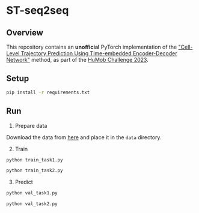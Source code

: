 # ST-seq2seq

## Overview

This repository contains an **unofficial** PyTorch implementation of the ["Cell-Level Trajectory Prediction Using Time-embedded Encoder-Decoder Network"](https://dl.acm.org/doi/10.1145/3615894.3628503) method, as part of the [HuMob Challenge 2023](https://connection.mit.edu/humob-challenge-2023).

## Setup

```bash
pip install -r requirements.txt
```

## Run

1. Prepare data

Download the data from [here](https://zenodo.org/records/10142719) and place it in the `data` directory.

2. Train

```bash
python train_task1.py

python train_task2.py
```

3. Predict

```bash
python val_task1.py

python val_task2.py
```
